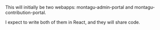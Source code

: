This will initially be two webapps: montagu-admin-portal and montagu-contribution-portal.

I expect to write both of them in React, and they will share code.